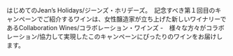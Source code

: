 はじめてのJean’s Holidays/ジーンズ・ホリデーズ。　記念すべき第１回目のキャンペーンでご紹介するワインは、女性醸造家が立ち上げた新しいワイナリーであるCollaboration Wines/コラボレーション・ワインズ -　様々な方々がコラボレーション/協力して実現したこのキャンペーンにぴったりのワインをお届けします。